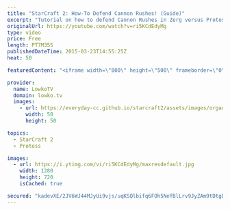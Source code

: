 ```yaml
---
title: "StarCraft 2: How-To Defend Cannon Rushes! (Guide)"
excerpt: "Tutorial on how to defend Cannon Rushes in Zerg versus Protoss. Every now and then you will have a Protoss opening up with a Forge and going for the blind Cannon rush. In this video I explain the approach you should take when defending this all-in. It does require a substantial amount of micro and you"
originalUrl: https://youtube.com/watch?v=ri5KCdEdyMg
type: video
price: Free
length: PT7M35S
publishedDateTime: 2015-03-23T14:55:25Z
heat: 50

featuredContent: "<iframe width=\"800\" height=\"500\" frameborder=\"0\" src=\"https://www.youtube.com/embed/ri5KCdEdyMg\" allow=\"accelerometer; autoplay; encrypted-media; gyroscope; picture-in-picture\" allowfullscreen></iframe>"

provider:
  name: LowkoTV
  domain: lowko.tv
  images:
    - url: https://everyday-cc.github.io/starcraft2/assets/images/organizations/lowko.tv-50x50.jpg
      width: 50
      height: 50

topics:
  - StarCraft 2
  - Protoss

images:
  - url: https://i.ytimg.com/vi/ri5KCdEdyMg/maxresdefault.jpg
    width: 1280
    height: 720
    isCached: true

secured: "kadevXE/2JV6WJ44MJyUi9vjs/uqKSQlbifq6FOh5NefBlLrv9JyZAm9tDtgD/YfiZBQIMC7inynnIaiS/CeHMuzwuzIFWAxkgAUhs202P2J8vp78Pa6w3dXA0awWqCE9n+n9EDMZBjwkZwL8NqijuzWFi6hk0FastY6xtyjmD6vk2MNN/BLqiWb5CW7Av02Ba3BzWob867TvjXV3VzDre3+SH5r/o+ESIwQjCmqL6dcN3T+gmDlM46IW9pWFXgo8uISTvDke/D0G9Q1sqPyGy5ipAj8t6HPBIKpOjjIcwicp+n5/XfOsWj5F1D9RUx2Il746vp9292AmN9cO9PMahD1EKiWTAkQd8R6GakatAgBYAL0wNZlkvc0c7DXhbmuGI4+7ZmtOavr7QQm9QrW2eiS+6suDpLSuxZ6koIVMNc=;UxGeZHdDh+bBF5nI1GU4+Q=="
---
```


